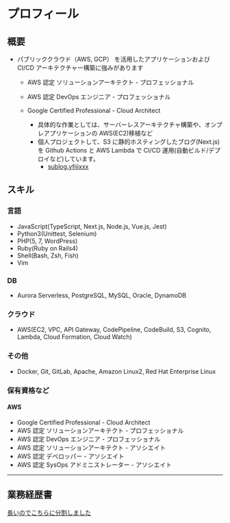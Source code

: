 # プロフィール

## 概要

- パブリッククラウド（AWS, GCP） を活用したアプリケーションおよび CI/CD アーキテクチャー構築に強みがあります

  - AWS 認定 ソリューションアーキテクト - プロフェッショナル
  - AWS 認定 DevOps エンジニア - プロフェッショナル
  - Google Certified Professional - Cloud Architect

    - 具体的な作業としては、サーバーレスアーキテクチャ構築や、オンプレアプリケーションの AWS(EC2)移植など
    - 個人プロジェクトして、S3 に静的ホスティングしたブログ(Next.js)を Github Actions と AWS Lambda で CI/CD 運用(自動ビルド/デプロイなど)しています。
      - [sublog.yfijixxx](https://github.com/fijixxx/sublog)

## スキル

### 言語

- JavaScript(TypeScript, Next.js, Node.js, Vue.js, Jest)
- Python3(Unittest, Selenium)
- PHP(5, 7, WordPress)
- Ruby(Ruby on Rails4)
- Shell(Bash, Zsh, Fish)
- Vim

### DB

- Aurora Serverless, PostgreSQL, MySQL, Oracle, DynamoDB

### クラウド

- AWS(EC2, VPC, API Gateway, CodePipeline, CodeBuild, S3, Cognito, Lambda, Cloud Formation, Cloud Watch)

### その他

- Docker, Git, GitLab, Apache, Amazon Linux2, Red Hat Enterprise Linux

### 保有資格など

#### AWS

- Google Certified Professional - Cloud Architect
- AWS 認定 ソリューションアーキテクト - プロフェッショナル
- AWS 認定 DevOps エンジニア - プロフェッショナル
- AWS 認定 ソリューションアーキテクト - アソシエイト
- AWS 認定 デベロッパー - アソシエイト
- AWS 認定 SysOps アドミニストレーター - アソシエイト

---

## 業務経歴書

[長いのでこちらに分割しました](https://https://github.com/fijixxx/rejume)
